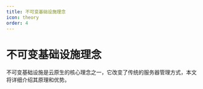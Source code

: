 ```yaml
---
title: 不可变基础设施理念
icon: theory
order: 4
---
```


# 不可变基础设施理念

不可变基础设施是云原生的核心理念之一，它改变了传统的服务器管理方式，本文将详细介绍其原理和优势。
